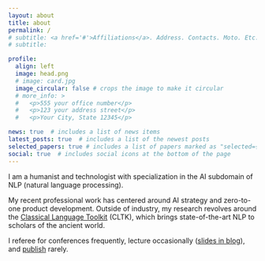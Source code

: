 ```yaml
---
layout: about
title: about
permalink: /
# subtitle: <a href='#'>Affiliations</a>. Address. Contacts. Moto. Etc.
# subtitle:

profile:
  align: left
  image: head.png
  # image: card.jpg
  image_circular: false # crops the image to make it circular
  # more_info: >
  #   <p>555 your office number</p>
  #   <p>123 your address street</p>
  #   <p>Your City, State 12345</p>

news: true  # includes a list of news items
latest_posts: true  # includes a list of the newest posts
selected_papers: true # includes a list of papers marked as "selected={true}"
social: true  # includes social icons at the bottom of the page
---
```


I am a humanist and technologist with specialization in the AI subdomain of NLP (natural language processing).

My recent professional work has centered around AI strategy and zero-to-one product development. Outside of industry, my research revolves around the [Classical Language Toolkit](https://github.com/cltk/cltk) (CLTK), which brings state-of-the-art NLP to scholars of the ancient world.

I referee for conferences frequently, lecture occasionally ([slides in blog](/blog)), and [publish](/publications) rarely.